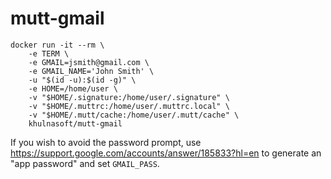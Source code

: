 # mutt-gmail

    docker run -it --rm \
        -e TERM \
        -e GMAIL=jsmith@gmail.com \
        -e GMAIL_NAME='John Smith' \
        -u "$(id -u):$(id -g)" \
        -e HOME=/home/user \
        -v "$HOME/.signature:/home/user/.signature" \
        -v "$HOME/.muttrc:/home/user/.muttrc.local" \
        -v "$HOME/.mutt/cache:/home/user/.mutt/cache" \
        khulnasoft/mutt-gmail

If you wish to avoid the password prompt, use https://support.google.com/accounts/answer/185833?hl=en to generate an "app password" and set `GMAIL_PASS`.

